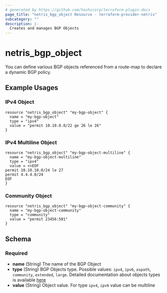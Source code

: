 ```yaml
---
# generated by https://github.com/hashicorp/terraform-plugin-docs
page_title: "netris_bgp_object Resource - terraform-provider-netris"
subcategory: ""
description: |-
  Creates and manages BGP Objects
---
```


# netris_bgp_object

You can define various BGP objects referenced from a route-map to declare a dynamic BGP policy.


## Example Usages

### IPv4 Object
```hcl
resource "netris_bgp_object" "my-bgp-object" {
  name = "my-bgp-object"
  type = "ipv4"
  value = "permit 10.10.0.0/22 ge 26 le 26"
}
```

### IPv4 Multiline Object
```hcl
resource "netris_bgp_object" "my-bgp-object-multiline" {
  name = "my-bgp-object-multiline"
  type = "ipv4"
  value = <<EOF
permit 10.10.10.0/24 le 27
permit 4.4.4.0/24
EOF
}
```

### Community Object
```hcl
resource "netris_bgp_object" "my-bgp-object-community" {
  name = "my-bgp-object-community"
  type = "community"
  value = "permit 23456:501"
}
```

<!-- schema generated by tfplugindocs -->
## Schema

### Required

- **name** (String) The name of the BGP Object
- **type** (String) BGP Objects type. Possible values: `ipv4`, `ipv6`, `aspath`, `community`, `extended`, `large`. Detailed documentation about objects types is available [here](https://www.netris.ai/docs/en/stable/network-policies.html#bgp-objects)
- **value** (String) Object value. For type `ipv4`, `ipv6` value can be multiline
